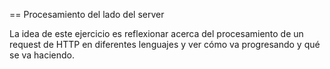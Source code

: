 == Procesamiento del lado del server

La idea de este ejercicio es reflexionar acerca del procesamiento de un request de HTTP en diferentes lenguajes y ver cómo va progresando y qué se va haciendo.


